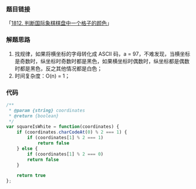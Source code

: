 ### 题目链接

「[1812. 判断国际象棋棋盘中一个格子的颜色](https://leetcode.cn/problems/determine-color-of-a-chessboard-square/description/)」

### 解题思路

1. 找规律，如果将横坐标的字母转化成 ASCII 码，a = 97，不难发现，当横坐标是奇数时，纵坐标时奇数时都是黑色，如果横坐标时偶数时，纵坐标都是偶数时都是黑色，反之其他情况都是白色；
2. 时间复杂度：O(n) = 1；

### 代码

```js
/**
 * @param {string} coordinates
 * @return {boolean}
 */
var squareIsWhite = function(coordinates) {
    if (coordinates.charCodeAt(0) % 2 === 1) {
        if (coordinates[1] % 2 === 1) 
            return false
    } else {
        if (coordinates[1] % 2 === 0) 
        return false
    }

    return true
};
```

